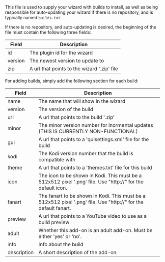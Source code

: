 This file is used to supply your wizard with builds to install, as well as being responsible for auto-updating your wizard if there is no repository, and is typically named `builds.txt`.

If there is no repository, and auto-updating is desired, the beginning of the file must contain the following three fields:

| Field | Description |
| ----- | ----------- |
| id | The plugin id for the wizard |
| version | The newest version to update to |
| zip | A url that points to the wizard '.zip' file |

For adding builds, simply add the following section for each build:

| Field | Description |
| ----- | ----------- |
| name  | The name that will show in the wizard |
| version | The version of the build |
| url | A url that points to the build '.zip' |
| minor | The minor version number for incrmental updates (THIS IS CURRENTLY NON-FUNCTIONAL) |
| gui | A url that points to a 'quisettings.xml' file for the build |
| kodi | The Kodi version number that the build is compatible with |
| theme | A url that points to a 'themes.txt' file for this build |
| icon | The icon to be shown in Kodi. This must be a 512x512 pixel '.png' file. Use "http://" for the default icon. |
| fanart | The fanart to be shown in Kodi. This must be a 512x512 pixel '.png' file. Use "http://" for the default fanart. |
| preview  | A url that points to a YouTube video to use as a build preview |
| adult | Whether this add-on is an adult add-on. Must be either 'yes' or 'no'.
| info | Info about the build |
| description | A short description of the add-on |